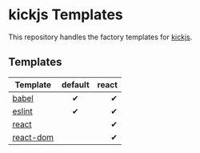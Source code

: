 # kickjs Templates
This repository handles the factory templates for [kickjs](https://www.npmjs.com/package/kickjs).

## Templates
| Template                                              | default       | react         |
| ----------------------------------------------------- |:-------------:| -------------:|
| [babel](https://www.npmjs.com/package/Babel)          | ‎✔             | ‎✔             |
| [eslint](https://www.npmjs.com/package/eslint)        | ‎✔             | ‎✔             |
| [react](https://www.npmjs.com/package/react)          | ‎              | ‎✔             |
| [react-dom](https://www.npmjs.com/package/react-dom)  | ‎              | ‎✔             |
